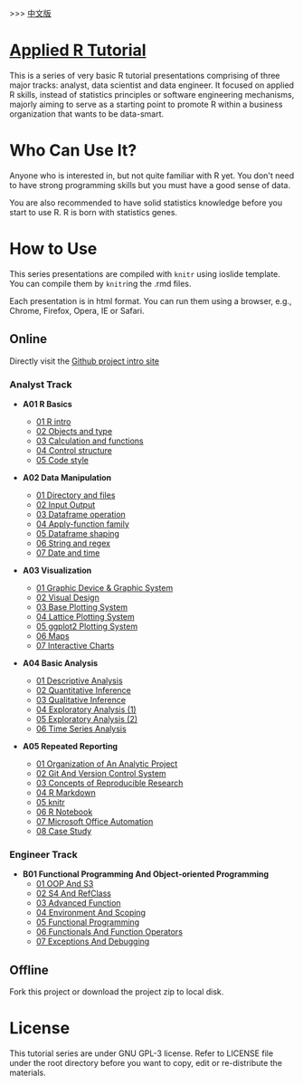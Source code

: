 \>\>\> [中文版](README_cn.md)

# [Applied R Tutorial](https://madlogos.github.io/R_Tutorial)

This is a series of very basic R tutorial presentations comprising of three major tracks: analyst, data scientist and data engineer. It focused on applied R skills, instead of statistics principles or software engineering mechanisms, majorly aiming to serve as a starting point to promote R within a business organization that wants to be data-smart. 

# Who Can Use It?

Anyone who is interested in, but not quite familiar with R yet. You don't need to have strong programming skills but you must have a good sense of data.

You are also recommended to have solid statistics knowledge before you start to use R. R is born with statistics genes. 

# How to Use

This series presentations are compiled with `knitr` using ioslide template. You can compile them by `knitr`ing the .rmd files.

Each presentation is in html format. You can run them using a browser, e.g., Chrome, Firefox, Opera, IE or Safari.


## Online

Directly visit the [Github project intro site](https://madlogos.github.io/R_Tutorial)

### Analyst Track

- **A01 R Basics**
    - [01 R intro](https://madlogos.github.io/R_Tutorial/A01%20R%20Basics/A01_01_intro.html)
    - [02 Objects and type](https://madlogos.github.io/R_Tutorial/A01%20R%20Basics/A01_02_type.html)
    - [03 Calculation and functions](https://madlogos.github.io/R_Tutorial/A01%20R%20Basics/A01_03_calc.html)
    - [04 Control structure](https://madlogos.github.io/R_Tutorial/A01%20R%20Basics/A01_04_ctrl.html)
    - [05 Code style](https://madlogos.github.io/R_Tutorial/A01%20R%20Basics/A01_05_style.html)
    
- **A02 Data Manipulation**
    - [01 Directory and files](https://madlogos.github.io/R_Tutorial/A02%20Data%20Manipulation/A02_01_file.html)
    - [02 Input Output](https://madlogos.github.io/R_Tutorial/A02%20Data%20Manipulation/A02_02_io.html)
    - [03 Dataframe operation](https://madlogos.github.io/R_Tutorial/A02%20Data%20Manipulation/A02_03_df_ops.html)
    - [04 Apply-function family](https://madlogos.github.io/R_Tutorial/A02%20Data%20Manipulation/A02_04_apply_family.html)
    - [05 Dataframe shaping](https://madlogos.github.io/R_Tutorial/A02%20Data%20Manipulation/A02_05_df_shaping.html)
    - [06 String and regex](https://madlogos.github.io/R_Tutorial/A02%20Data%20Manipulation/A02_06_string_regex.html)
    - [07 Date and time](https://madlogos.github.io/R_Tutorial/A02%20Data%20Manipulation/A02_07_date_time.html)
    
- **A03 Visualization**
    - [01 Graphic Device & Graphic System](https://madlogos.github.io/R_Tutorial/A03%20Visualization/A03_01_graphicDevice.html)
    - [02 Visual Design](https://madlogos.github.io/R_Tutorial/A03%20Visualization/A03_02_visualDesign.html)
    - [03 Base Plotting System](https://madlogos.github.io/R_Tutorial/A03%20Visualization/A03_03_plotBase.html)
    - [04 Lattice Plotting System](https://madlogos.github.io/R_Tutorial/A03%20Visualization/A03_04_lattice.html)
    - [05 ggplot2 Plotting System](https://madlogos.github.io/R_Tutorial/A03%20Visualization/A03_05_ggplot2.html)
    - [06 Maps](https://madlogos.github.io/R_Tutorial/A03%20Visualization/A03_06_map.html)
    - [07 Interactive Charts](https://madlogos.github.io/R_Tutorial/A03%20Visualization/A03_07_interactive.html)
    
- **A04 Basic Analysis**
    - [01 Descriptive Analysis](https://madlogos.github.io/R_Tutorial/A04%20Basic%20Analysis/A04_01_descriptive.html)
    - [02 Quantitative Inference](https://madlogos.github.io/R_Tutorial/A04%20Basic%20Analysis/A04_02_quantitative.html)
    - [03 Qualitative Inference](https://madlogos.github.io/R_Tutorial/A04%20Basic%20Analysis/A04_03_qualitative.html)
    - [04 Exploratory Analysis (1)](https://madlogos.github.io/R_Tutorial/A04%20Basic%20Analysis/A04_04_exploratory1.html)
    - [05 Exploratory Analysis (2)](https://madlogos.github.io/R_Tutorial/A04%20Basic%20Analysis/A04_05_exploratory2.html)
    - [06 Time Series Analysis](https://madlogos.github.io/R_Tutorial/A04%20Basic%20Analysis/A04_06_timeseries.html)
    
- **A05 Repeated Reporting**
    - [01 Organization of An Analytic Project](https://madlogos.github.io/R_Tutorial/A05%20Repeated%20Reporting/A05_01_organization.html)
    - [02 Git And Version Control System](https://madlogos.github.io/R_Tutorial/A05%20Repeated%20Reporting/A05_02_git.html)
    - [03 Concepts of Reproducible Research](https://madlogos.github.io/R_Tutorial/A05%20Repeated%20Reporting/A05_03_reproReport.html)
    - [04 R Markdown](https://madlogos.github.io/R_Tutorial/A05%20Repeated%20Reporting/A05_04_markdown.html)
    - [05 knitr](https://madlogos.github.io/R_Tutorial/A05%20Repeated%20Reporting/A05_05_knitr.html)
    - [06 R Notebook](https://madlogos.github.io/R_Tutorial/A05%20Repeated%20Reporting/A05_06_notebook.html)
    - [07 Microsoft Office Automation](https://madlogos.github.io/R_Tutorial/A05%20Repeated%20Reporting/A05_07_msDoc.html)
    - [08 Case Study](https://madlogos.github.io/R_Tutorial/A05%20Repeated%20Reporting/A05_08_caseStudy.html)

### Engineer Track

- **B01 Functional Programming And Object-oriented Programming**
    - [01 OOP And S3](https://madlogos.github.io/R_Tutorial/B01%20FP%20And%20OOP/B01_01_OOP_S3.html)
    - [02 S4 And RefClass](https://madlogos.github.io/R_Tutorial/B01%20FP%20And%20OOP/B01_02_S4_RC.html)
    - [03 Advanced Function](https://madlogos.github.io/R_Tutorial/B01%20FP%20And%20OOP/B01_03_advFunc.html)
    - [04 Environment And Scoping](https://madlogos.github.io/R_Tutorial/B01%20FP%20And%20OOP/B01_04_env.html)
    - [05 Functional Programming](https://madlogos.github.io/R_Tutorial/B01%20FP%20And%20OOP/B01_05_funcProg.html)
    - [06 Functionals And Function Operators](https://madlogos.github.io/R_Tutorial/B01%20FP%20And%20OOP/B01_06_funl_opr.html)
    - [07 Exceptions And Debugging](https://madlogos.github.io/R_Tutorial/B01%20FP%20And%20OOP/B01_07_debug.html)

## Offline

Fork this project or download the project zip to local disk.


# License

This tutorial series are under GNU GPL-3 license. Refer to LICENSE file under the root directory before you want to copy, edit or re-distribute the materials.
